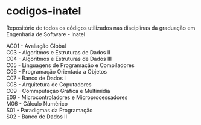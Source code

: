 # codigos-inatel
Repositório de todos os códigos utilizados nas disciplinas da graduação em Engenharia de Software - Inatel

AG01 - Avaliação Global<br>
C03 - Algoritmos e Estruturas de Dados II<br>
C04 - Algoritmos e Estruturas de Dados III<br>
C05 - Linguagens de Programação e Compiladores<br>
C06 - Programação Orientada a Objetos<br>
C07 - Banco de Dados I<br>
C08 - Arquitetura de Coputadores<br>
C09 - Commputação Gráfica e Multimídia<br>
E09 - Microcontroladores e Microprocessadores<br>
M06 - Cálculo Numérico<br>
S01 - Paradigmas da Programação<br>
S02 - Banco de Dados II<br>
